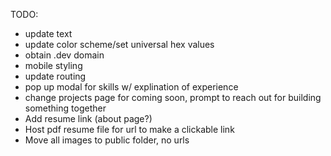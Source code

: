 TODO:

- update text
- update color scheme/set universal hex values
- obtain .dev domain
- mobile styling
- update routing
- pop up modal for skills w/ explination of experience
- change projects page for coming soon, prompt to reach out for building something together
- Add resume link (about page?)
- Host pdf resume file for url to make a clickable link
- Move all images to public folder, no urls

